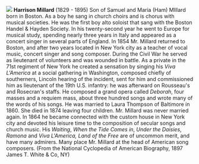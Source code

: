 ![](/hmillard.jpg)
**Harrison Millard** (1829 - 1895) Son of Samuel and Maria (Ham) MIllard born in Boston. As a boy he sang in church choirs and is chorus with musical societies. He was the first boy alto soloist that sang with the Boston Handel & Hayden Society. In his twenty-second year he went to Europe for musical study, spending nearly three years in Italy and appeared as a concert singer in several parts of England. In 1854 Mr. Millard returned to Boston, and after two years located in New York city as a teacher of vocal music, concert singer and song composer. During the Civil War he served as lieutenant of volunteers and was wounded in battle. As a private in the 71st regiment of New York he created a sensation by singing his *Viva L'America* at a social gathering in Washington, composed chiefly of southerners, Lincoln hearing of the incident, sent for him and commissioned him as lieutenant of the 19th U.S. infantry: he was afterward on Rousseau's and Rosecran's staffs. He composed a grand opera called *Deborah*, four masses and a requiem mass, about three hundred songs and wrote many of the words of his songs. He was married to Laura Thompson of Baltimore in 1860. She died in 1874 leaving four children. Mr. Millard was never married again. In 1864 he became connected with the custom house in New York city and devoted his leisure time to the composition of secular songs and church music. His *Waiting*, *When the Tide Comes in*, *Under the Daisies*, *Ramona* and *Viva L'America, Land of the Free* are of uncommon merit, and have many admirers. Many place Mr. Millard at the head of American song composers. (From the National Cyclopedia of American Biography, 1897 James T. White & Co, NY)